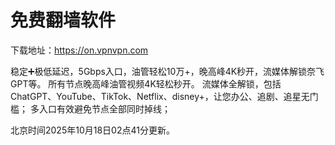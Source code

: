 # 免费翻墙软件

下载地址：https://on.vpnvpn.com

稳定➕极低延迟，5Gbps入口，油管轻松10万+，晚高峰4K秒开，流媒体解锁奈飞GPT等。
所有节点晚高峰油管视频4K轻松秒开。
流媒体全解锁，包括ChatGPT、YouTube、TikTok、Netflix、disney+，让您办公、追剧、追星无门槛；
多入口有效避免节点全部同时掉线；

北京时间2025年10月18日02点41分更新。
